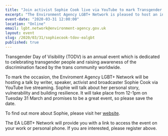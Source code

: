 ```yaml
---
title: "Join activist Sophie Cook live via YouTube to mark Transgender Day of Visibility"
excerpt: "The Environment Agency LGBT+ Network is pleased to host an informative talk with Sophie Cook." 
event-date: "2020-03-31 12:00:00"
location: "Online"
email: lgbt.network@environment-agency.gov.uk
layout: event
slug: /2020/03/31/sophiecook-tdov-ealgbt
published: true
---
```


Transgender Day of Visibility (TODV) is an annual event which is dedicated to celebrating transgender people and raising awareness of the discrimination faced by the trans community worldwide.

To mark the occasion, the Enviroment Agency LGBT+ Network will be hosting a talk by writer, speaker, activist and broadcaster Sophie Cook via YouTube live streaming.  Sophie will talk about her personal story, vulnerability and building resilience.  It will take place from 12-1pm on Tuesday 31 March and promises to be a great event, so please save the date.  

To find out more about Sophie, please visit her [website](http://www.sophiecook.me.uk/).

The EA LGBT+ Network will provide you with a link to access the event on your work or personal phone. If you are interested, please register above.

